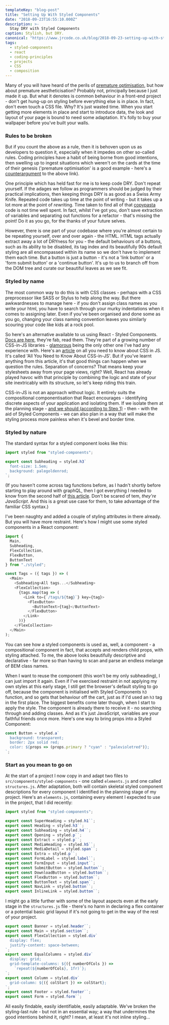 ```yaml
---
templateKey: "blog-post"
title: "Setting Up With Styled Components"
date: "2018-09-23T16:55:10.000Z"
description: >-
  Stay DRY with Styled Components
caption: Stylish, but DRY.
canonical: "https://www.jrcode.co.uk/blog/2018-09-23-setting-up-with-styled-components/"
tags:
  - styled-components
  - react
  - coding-principles
  - projects
  - CSS
  - composition
---
```


Many of you will have heard of the perils of [premature optimisation](https://stackify.com/premature-optimization-evil/), but how about premature aestheticisation? Probably not, principally because I just made it up. But what it denotes is common behaviour in a front-end project - don't get hung-up on styling before everything else is in place. In fact, don't even touch a CSS file. Why? It's just wasted time. When you start getting more elements in place and start to introduce data, the look and layout of your page is bound to need some adaptation. It's folly to buy your wallpaper before you've built your walls.

### Rules to be broken

But if you count the above as a rule, then it is behoven upon us as developers to question it, especially when it impedes on other so-called rules. Coding principles have a habit of being borne from good intentions, then swelling up to ingest situations which weren't on the cards at the time of their genesis ('premature optimisation' is a good example - here's a [counterargument](https://ubiquity.acm.org/article.cfm?id=1513451) to the above link).

One principle which has held fast for me is to keep code DRY. Don't repeat yourself. If the adages we follow as programmers should be judged by their practical implications, then keeping things DRY is as good as a Swiss Army Knife. Repeated code takes up time at the point of writing - but it takes up a lot more at the point of *re*writing. Time taken to find all of that [copypasta](https://www.urbandictionary.com/define.php?term=copypasta) code is not time well spent. In fact, whilst I've got you, don't save extraction of variables and separating out functions for a refactor - that's missing the point! Do it as you go, for the thanks of your future selves.

However, there is one part of your codebase where you're almost certain to be repeating yourself, over and over again - the HTML. HTML tags actually extract away a lot of DRYness for you - the default behaviours of a buttons, such as its ability to be disabled, its tag index and its beautifully 90s default styling are all encompassed within its name so we don't have to implement them each time. But a button is just a button - it's not a 'link button' or a 'form submit button' or a 'continue button'. It's up to us to branch off from the DOM tree and curate our beautiful leaves as we see fit.

### Styled by name

The most common way to do this is with CSS classes - perhaps with a CSS preprocessor like SASS or Stylus to help along the way. But there awkwardnesses to manage here - if you don't assign class names as you write your html, you have to search through your murky indentations when it comes to assigning later. Even if you've been organised and done some as you go, changing your class naming convention leaves you similarly scouring your code like kids at a rock pool.

So here's an alternative available to us using React - Styled Components. [Docs are here](https://www.styled-components.com/), they're fab, read them. They're part of a growing number of CSS-in-JS libraries - [glamorous](https://glamorous.rocks/) being the only other one I've had any experience with. Here's an [article](https://hackernoon.com/all-you-need-to-know-about-css-in-js-984a72d48ebc) on all you need to know about CSS in JS. It's called 'All You Need to Know About CSS-in-JS'. But if you've learnt anything from this article, it's that good things can happen when we question the rules. Separation of concerns? That means keep your stylesheets away from your page views, right? Well, React has already played havoc with that principle by combining the logic and state of your site inextricably with its structure, so let's keep riding this train.

CSS-in-JS is not an approach without logic. It entirely suits the compositional componentisation that React encourages - identifying discrete aspects of your application and isolating them. If we isolate them at the planning stage - [and we should (according to Step 1)](https://reactjs.org/docs/thinking-in-react.html) - then - with the aid of Styled Components - we can also plan in a way that will make the styling process more painless when it's bevel and border time.

### Styled by nature

The standard syntax for a styled component looks like this:

```js
import styled from "styled-components";

export const Subheading = styled.h3`
  font-size: 1.5em;
  background: palegoldenrod;
`;
```

(If you haven't come across tag functions before, as I hadn't shortly before starting to play around with graphQL, then I got everything I needed to know from the second half of [this article](https://codeburst.io/javascript-template-literals-tag-functions-for-beginners-758a041160e1). Don't be scared of tem, _they're JavaScript_. And this is a great use case for them, to take advantage of the familiar CSS syntax.)

I've been naughty and added a couple of styling attributes in there already. But you will have more restraint. Here's how I might use some styled components in a React component:

```js
import {
  Main,
  Subheading,
  FlexCollection,
  FlexButton,
  ButtonText
} from "./styled";

const Tags = ({ tags }) => (
  <Main>
    <Subheading>All tags...</Subheading>
    <FlexCollection>
      {tags.map(tag => (
        <Link to={`/tags/${tag}`} key={tag}>
          <FlexButton>
            <ButtonText>{tag}</ButtonText>
          </FlexButton>
        </Link>
      ))}
    </FlexCollection>
  </Main>
);
```

You can see how a styled components is used as, well, a component - a compositional component in fact, that accepts and renders child props, with styling attached. To me, the above looks beautifully descriptive and declarative - far more so than having to scan and parse an endless melange of BEM class names.

When I want to reuse the component (this won't be my only subheading), I can just import it again. Even if I've exercised restraint in not applying my own styles at this early stage, I still get the browser's default styling to go off, because the component is initialised with Styled Components `h3` function, and so gets that behaviour off the cart, just as if I'd used an `h3` tag in the first place. The biggest benefits come later though, when I start to apply the style. The component is already there to receive it - no searching through and adding classes. And as it's just JavaScript, variables are your faithful friends once more. Here's one way to bring props into a Styled Component:

```js
const Button = styled.a`
  background: transparent;
  border: 2px solid red;
  color: ${props => (props.primary ? "cyan" : "palevioletred")};
`;
```

### Start as you mean to go on

At the start of a project I now copy in and adapt two files to `src/components/styled-components` - one called `elements.js` and one called `structures.js`. After adaptation, both will contain skeletal styled component descriptions for every component I identified in the planning stage of my project. Here's an `elements.js`, containing every element I expected to use in the project, that I did recently:

```js
import styled from "styled-components";

export const SuperHeading = styled.h1``;
export const Heading = styled.h3``;
export const Subheading = styled.h4``;
export const Opening = styled.p``;
export const Extract = styled.p``;
export const MediaHeading = styled.h5``;
export const MediaDetail = styled.span``;
export const Extra = styled.p``;
export const FormLabel = styled.label``;
export const FormInput = styled.input``;
export const SubmitButton = styled.button``;
export const DownloadButton = styled.button``;
export const FlexButton = styled.button``;
export const ButtonText = styled.span``;
export const NavLink = styled.button``;
export const InlineLink = styled.button``;
```

I might go a little further with some of the layout aspects even at the early stage in the `structures.js` file - there's no harm in declaring a flex container or a potential basic grid layout if it's not going to get in the way of the rest of your project.

```js
export const Banner = styled.header``;
export const Main = styled.section``;
export const FlexCollection = styled.div`
  display: flex;
  justify-content: space-between;
`;
export const EqualColumns = styled.div`
  display: grid;
  grid-template-columns: ${({ numberOfCols }) =>
    `repeat(${numberOfCols}, 1fr)`};
`;
export const Column = styled.div`
  grid-column: ${({ colStart }) => colStart};
`;
export const Footer = styled.footer``;
export const Form = styled.form``;
```

All easily findable, easily identifiable, easily adaptable. We've broken the styling-last rule - but not in an essential way; a way that undermines the good intentions behind it, right? I mean, at least it's not inline styling...
